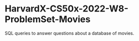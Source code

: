 # HarvardX-CS50x-2022-W8-ProblemSet-Movies
SQL queries to answer questions about a database of movies.
